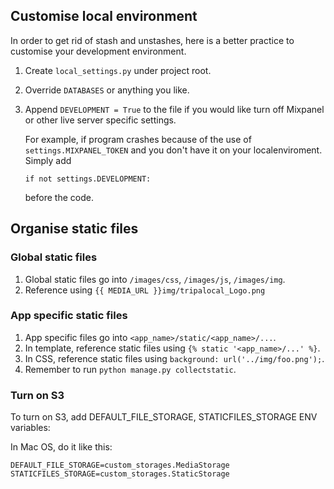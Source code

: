 ## Customise local environment
In order to get rid of stash and unstashes, here is a better practice to customise your development environment.

1. Create `local_settings.py` under project root.
2. Override `DATABASES` or anything you like.
3. Append `DEVELOPMENT = True` to the file if you would like turn off Mixpanel or other live server specific settings.

	For example, if program crashes because of the use of `settings.MIXPANEL_TOKEN` and you don't have it on your localenviroment. Simply add
	
	`if not settings.DEVELOPMENT:` 
	
	before the code.
	
## Organise static files

### Global static files
1. Global static files go into `/images/css`, `/images/js`, `/images/img`.
2. Reference using `{{ MEDIA_URL }}img/tripalocal_Logo.png`

### App specific static files
1. App specific files go into `<app_name>/static/<app_name>/...`.
2. In template, reference static files using `{% static '<app_name>/...' %}`.
3. In CSS, reference static files using `background: url('../img/foo.png');`.
4. Remember to run `python manage.py collectstatic`.

### Turn on S3
To turn on S3, add DEFAULT_FILE_STORAGE, STATICFILES_STORAGE ENV variables:

In Mac OS, do it like this:

`DEFAULT_FILE_STORAGE=custom_storages.MediaStorage`
`STATICFILES_STORAGE=custom_storages.StaticStorage`